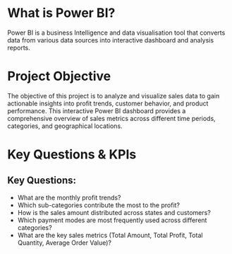 # What is Power BI?
Power BI is a business Intelligence and data visualisation tool that converts data from various data sources into interactive dashboard and analysis reports.

# Project Objective
The objective of this project is to analyze and visualize sales data to gain actionable insights into profit trends, customer behavior, and product performance. This interactive Power BI dashboard provides a comprehensive overview of sales metrics across different time periods, categories, and geographical locations.

# Key Questions & KPIs

## Key Questions:

- What are the monthly profit trends?
- Which sub-categories contribute the most to the profit?
- How is the sales amount distributed across states and customers?
- Which payment modes are most frequently used across different categories?
- What are the key sales metrics (Total Amount, Total Profit, Total Quantity, Average Order Value)?
